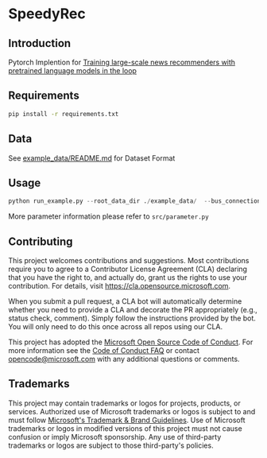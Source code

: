 # SpeedyRec

## Introduction
Pytorch Implention for [Training large-scale news recommenders with pretrained language models in the loop](https://arxiv.org/pdf/2102.09268.pdf)
## Requirements
```bash
pip install -r requirements.txt
```
## Data
See [example_data/README.md](example_data/README.md) for Dataset Format


## Usage
```python
python run_example.py --root_data_dir ./example_data/  --bus_connection True --content_refinement True --max_keyword_freq 100  --beta_for_cache 0.002 --max_step_in_cache 20  --mode train_test  --world_size 4 --pretrained_model_path None
```
More parameter information please refer to `src/parameter.py`


## Contributing

This project welcomes contributions and suggestions.  Most contributions require you to agree to a
Contributor License Agreement (CLA) declaring that you have the right to, and actually do, grant us
the rights to use your contribution. For details, visit https://cla.opensource.microsoft.com.

When you submit a pull request, a CLA bot will automatically determine whether you need to provide
a CLA and decorate the PR appropriately (e.g., status check, comment). Simply follow the instructions
provided by the bot. You will only need to do this once across all repos using our CLA.

This project has adopted the [Microsoft Open Source Code of Conduct](https://opensource.microsoft.com/codeofconduct/).
For more information see the [Code of Conduct FAQ](https://opensource.microsoft.com/codeofconduct/faq/) or
contact [opencode@microsoft.com](mailto:opencode@microsoft.com) with any additional questions or comments.

## Trademarks

This project may contain trademarks or logos for projects, products, or services. Authorized use of Microsoft 
trademarks or logos is subject to and must follow 
[Microsoft's Trademark & Brand Guidelines](https://www.microsoft.com/en-us/legal/intellectualproperty/trademarks/usage/general).
Use of Microsoft trademarks or logos in modified versions of this project must not cause confusion or imply Microsoft sponsorship.
Any use of third-party trademarks or logos are subject to those third-party's policies.
